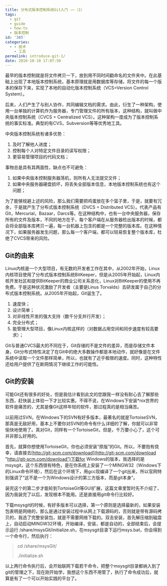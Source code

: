 ```yaml
---
title: 分布式版本控制系统Git入门 ——（1）
tags:
  - git
  - guide
  - how-to
  - 版本控制
id: '385'
categories:
  - - 技术
    - 工具
permalink: introduce-git-1/
date: 2010-10-10 17:07:50
---
```


最早的版本控制就是将文件拷贝一下，放到用不同时间戳命名的文件夹中。在此基础上出现了本地版本控制系统，基本原理就是用数据库等存储，将文件的每一个版本的保存下来，实现了本地的自动化版本控制系统（VCS=Version Control System）。

后来，人们产生了与别人协作，共同编辑文档的需求。由此，衍生了一种架构，使用一台单独的计算机作为服务器，专门管理文件的所有版本，这种结构，就叫做中央版本控制系统（CVCS = Centralized VCS）。这种架构一度成为了版本控制系统的事实标准。典型的有CVS，Subversion等等优秀地工具。

中央版本控制系统有诸多优势：

1.  及时了解他人进度；
2.  控制每个人对特定文件目录的读写权限；
3.  更容易管理项目的代码文档；

事物总是具有其两面性，缺点也不可避免：

1.  如果中央版本控制服务器荡机，则所有人无法提交文件；
2.  如果中央服务器硬盘损坏，将丢失全部版本信息，本地版本控制系统也有这个问题；

为了能够规避上述的风险，那么我们需要把鸡蛋放在多个篮子里，于是，就要有冗余，于是就产生了分布式版本控制系统（DVCS = Distributed VCS）。代表产品有Git，Mercurial，Bazaar，Darcs等。在这种结构中，也有一台中央服务器，保存所有的文件及版本，不同的地方在于，每个客户端在从服务器检出版本的时候，都会将全部版本库拷贝一遍，每一台机器上包含的都是一个完整的版本库。在这种情况下，如果服务器发生问题，那么每一个客户端，都可以轻易恢复整个版本库，杜绝了CVCS带来的风险。

## Git的由来

Linux内核是一个大型项目，有无数的开发者工作在其中，从2002年开始，Linux内核项目使用了分布式版本控制系统BitKeeper，但是从2005年开始起，Linux内核开发社区和提供BitKeeper的商业公司关系恶化，Linux对BitKeeper的使用不再免费。于是这种状况激励了开发者（主要是Linus Torvalds）去研发属于自己的分布式版本控制系统。从2005年开始起，Git诞生了。

1.  速度快；
2.  设计简单；
3.  对非线性开发的强大支持（数千分支并行开发）；
4.  完全分布式；
5.  能管理大型项目，像Linux内核这样的（对数据占用空间和同步速度有较高要求）；

Git与普通CVCS最大的不同在于，Git存储的不是文件的差异，而是存储文件本身。Git分布式特性决定了在Git中的绝大多数操作都是本地动作，就好像是在文件系统中读取一个文件那样简单，所以，也就有了近乎极限的速度。同时，这种特性还给用户提供了在断网情况下继续工作的可能性。

## Git的安装

可能Git还有很多的好处，但是我估计看到此文的您跟我一样没有耐心去了解那些东西，赶快装上体验一下才比较实惠。不得不说，在Windows下安装*nix世界的软件是痛苦的，尤其是像Git这样年轻的软件，那过程真的是相当痛苦。

以前用过SVN，在Windows下的SVN有好多版本，最著名的就是TortoiseSVN，那真是无敌好用，基本上不要你对SVN的命令有什么详细的了解，你就可以非常愉快地使用了。真对Git，同样有一个TortoiseGit，但是，千万要小心了，这个可并非那么好用的。

首先，就算你想使用TortoiseGit，你也必须安装“原版”的Git。所以，不要抱有侥幸，请直接去[http://git-scm.com/download](http://git-scm.com/download "http://git-scm.com/download")下载for Windows的版本，我选择的是msysgit，这个东西很有特色，是在你系统上安装了一个MINGW32（Windows下的Linux命令环境），然后在这个环境下，用gcc现编译了一个git出来，所以官网特别强调了“这不是一个为Windows设计的第三方版本，而是git本身”。

装完这个的第二步才能轮到TortoiseGit等GUI扩展，这篇文章里暂时先不介绍了，因为我装完了以后，发现根本不能用。还是直接用git命令行比较好。

下载msysgit的时候，有好多版本可以选择，第一个原则是选择最新的，如果安装包表明是网络的，那么是通过安装过程中从网上下载源码的，否则就是带有源码拷贝的，我选了完整安装包，就是不需要网络下载的。双击安装，首先解压缩到磁盘上，自动启动MINGW32环境，开始编译，安装，都是自动的，全部结束后，会提示运行 /share/msysGit/initialize.sh，在msysgit目录下运行msys.bat，你会得到一个命令行，然后执行：

> cd /share/msysGit/
> 
> ./initialize.sh

以上两行命令执行后，会开始联网下载若干命令，把整个msysgit目录都纳入到了git的管理之下，现在刚开始学，我想这个东西不用管了，执行了命令成功后，就算是有了一个可以开始实践的平台了。